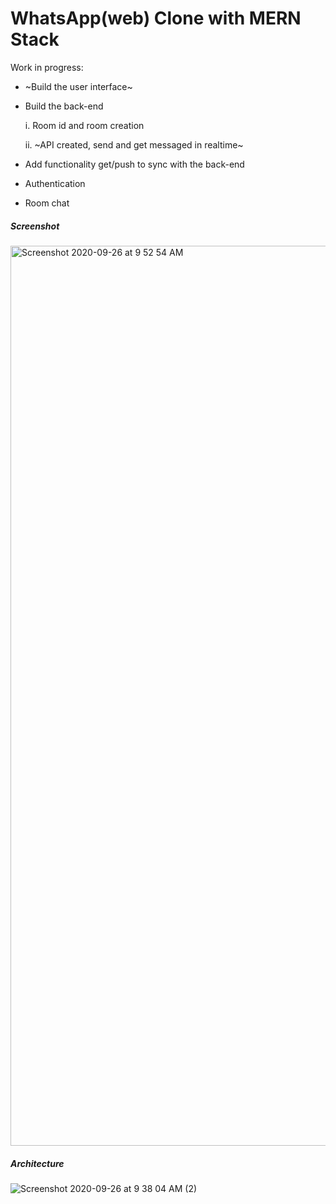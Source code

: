 # WhatsApp(web) Clone with MERN Stack 

Work in progress: 
- ~Build the user interface~
- Build the back-end

    i. Room id and room creation

    ii. ~API created, send and get messaged in realtime~

- Add functionality get/push to sync with the back-end
- Authentication
- Room chat


##### Screenshot
<img width="1440" alt="Screenshot 2020-09-26 at 9 52 54 AM" src="https://user-images.githubusercontent.com/71149670/94330078-5f9a6d00-ffde-11ea-8214-f73f1b442f16.png">

##### Architecture
![Screenshot 2020-09-26 at 9 38 04 AM (2)](https://user-images.githubusercontent.com/71149670/94329852-3bd62780-ffdc-11ea-9964-0212f9a93a8d.png)

